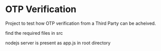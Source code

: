 # OTP Verification

Project to test how OTP verification from a Third Party can be acheived.  

find the required files in src

nodejs server is present as app.js in root directory
